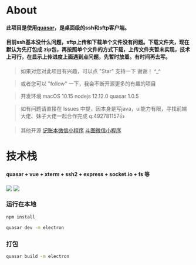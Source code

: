 # About

#### 此项目是使用[quasar](https://quasar.dev/)，是桌面级的ssh和sftp客户端。
#### 目前ssh基本没什么问题，sftp上传和下载单个文件没有问题。下载文件夹，现在默认为先打包成.zip包，再按照单个文件的方式下载，上传文件夹暂未实现，技术上可行，在显示上传进度上面遇到点问题，先暂时放着。有时间再去写。

> 如果对您对此项目有兴趣，可以点 "Star" 支持一下 谢谢！ ^_^

> 或者您可以 "follow" 一下，我会不断开源更多的有趣的项目

> 开发环境 macOS 10.15 nodejs 12.12.0 quasar 1.0.5

> 如有问题请直接在 Issues 中提，因本身是写java，ui能力有限，寻找前端大佬、妹子大佬一起合作完成 q:492781157👍

> 其他开源 [记账本微信小程序](https://github.com/chinarui-na/cashbook) [斗图微信小程序](https://github.com/chinarui-na/EmotionalSearch)

# 技术栈
#### quasar + vue + xterm + ssh2 + express + socket.io + fs 等

<img src="http://img.chinarui.cn/shell2.jpg" align=center />

<img src="http://img.chinarui.cn/shell1.jpg" align=center />


### 运行在本地

```bash
npm install
```

```bash
quasar dev -m electron
```

### 打包
```bash
quasar build -m electron
```
